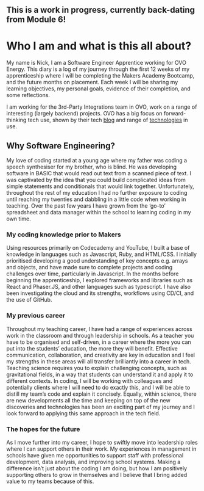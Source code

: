## This is a work in progress, currently back-dating from Module 6!

# Who I am and what is this all about?

My name is Nick, I am a Software Engineer Apprentice working for OVO Energy. This diary is a log of my journey through the first 12 weeks of my apprenticeship where I will be completing the Makers Academy Bootcamp, and the future months on placement. Each week I will be sharing my learning objectives, my personal goals, evidence of their completion, and some reflections.

I am working for the 3rd-Party Integrations team in OVO, work on a range of interesting (largely backend) projects. OVO has a big focus on forward-thinking tech use, shown by their tech [blog](https://tech.ovoenergy.com/) and range of [technologies](https://techradar.ovotech.org.uk/) in use.

## Why Software Engineering?

My love of coding started at a young age where my father was coding a speech synthesiser for my brother, who is blind. He was developing software in BASIC that would read out text from a scanned piece of text. I was captivated by the idea that you could build complicated ideas from simple statements and conditionals that would link together. Unfortunately, throughout the rest of my education I had no further exposure to coding until reaching my twenties and dabbling in a little code when working in teaching. Over the past few years I have grown from the ‘go-to’ spreadsheet and data manager within the school to learning coding in my own time. 

### My coding knowledge prior to Makers

Using resources primarily on Codecademy and YouTube, I built a base of knowledge in languages such as Javascript, Ruby, and HTML/CSS. I initially prioritised developing a good understanding of key concepts e.g. arrays and objects, and have made sure to complete projects and coding challenges over time, particularly in Javascript. In the months before beginning the apprenticeship, I explored frameworks and libraries such as React and Phaser.JS, and other languages such as typescript. I have also been investigating the cloud and its strengths, workflows using CD/CI, and the use of GitHub. 

### My previous career

Throughout my teaching career, I have had a range of experiences across work in the classroom and through leadership in schools. As a teacher you have to be organised and self-driven, in a career where the more you can put into the students’ education, the more they will benefit. Effective communication, collaboration, and creativity are key in education and I feel my strengths in these areas will all transfer brilliantly into a career in tech. Teaching science requires you to explain challenging concepts, such as gravitational fields, in a way that students can understand it and apply it to different contexts. In coding, I will be working with colleagues and potentially clients where I will need to do exactly this, and I will be able to distill my team’s code and explain it concisely. Equally, within science, there are new developments all the time and keeping on top of the new discoveries and technologies has been an exciting part of my journey and I look forward to applying this same approach in the tech field. 

### The hopes for the future

As I move further into my career, I hope to swiftly move into leadership roles where I can support others in their work. My experiences in management in schools have given me opportunities to support staff with professional development, data analysis, and improving school systems. Making a difference isn’t just about the coding I am doing, but how I am positively supporting others to grow in themselves and I believe that I bring added value to my teams because of this. 
